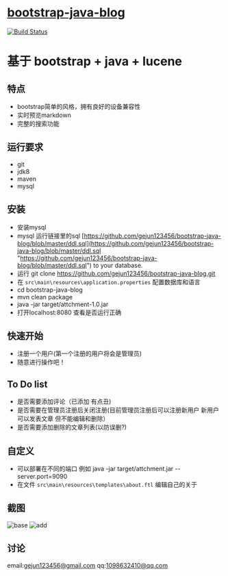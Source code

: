 # [bootstrap-java-blog](https://brucege.com) 

[![Build Status](https://travis-ci.org/gejun123456/bootstrap-java-blog.svg?branch=master)](https://travis-ci.org/gejun123456/bootstrap-java-blog)
<h1>基于 bootstrap + java + lucene</h1>  

特点
---
- bootstrap简单的风格，拥有良好的设备兼容性
- 实时预览markdown
- 完整的搜索功能

运行要求
----
- git
- jdk8
- maven
- mysql

安装
---
- 安装mysql
- mysql 运行链接里的sql [https://github.com/gejun123456/bootstrap-java-blog/blob/master/ddl.sql](https://github.com/gejun123456/bootstrap-java-blog/blob/master/ddl.sql "https://github.com/gejun123456/bootstrap-java-blog/blob/master/ddl.sql") to your database.
- 运行 git clone https://github.com/gejun123456/bootstrap-java-blog.git  
- 在 `src\main\resources\application.properties` 配置数据库和语言
- cd bootstrap-java-blog
- mvn clean package
- java -jar target/attchment-1.0.jar
- 打开localhost:8080 查看是否运行正确

快速开始
----
- 注册一个用户(第一个注册的用户将会是管理员)
- 随意进行操作吧！

To Do list
----------

- 是否需要添加评论（已添加 有点丑)
- 是否需要在管理员注册后关闭注册(目前管理员注册后可以注册新用户 新用户可以发表文章 但不能编辑和删除）
- 是否需要添加删除的文章列表(以防误删?)

自定义
---
- 可以部署在不同的端口 例如 java -jar target/attchment.jar --server.port=9090
- 在文件 `src\main\resources\templates\about.ftl` 编辑自己的关于

截图
---
![base](https://github.com/gejun123456/bootstrap-java-blog/blob/master/screencut/gif/base.gif)
![add](https://github.com/gejun123456/bootstrap-java-blog/blob/master/screencut/gif/add.gif)


讨论
---
email:gejun123456@gmail.com
qq:1098632410@qq.com